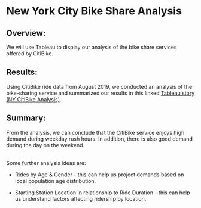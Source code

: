 # New York City Bike Share Analysis

## Overview:
We will use Tableau to display our analysis of the bike share services offered by CitiBike.  

## Results:
Using CitiBike ride data from August 2019, we conducted an analysis of the bike-sharing service and summarized our results in this linked [Tableau story (NY CitiBike Analysis)](https://public.tableau.com/app/profile/ying.ko5568/viz/NYC_Citibike_Challenge_16621374036050/NYCitiBikeAnalysis?publish=yes).

## Summary:
From the analysis, we can conclude that the CitiBike service enjoys high demand during weekday rush hours. In addition, there is also good demand during the day on the weekend.<br>
<br>



Some further analysis ideas are: 
* Rides by Age & Gender - this can help us project demands based on local population age distribution.

* Starting Station Location in relationship to Ride Duration - this can help us understand factors affecting ridership by location.
